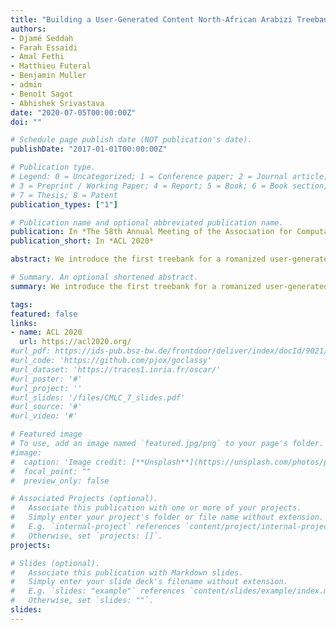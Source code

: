 ```yaml
---
title: "Building a User-Generated Content North-African Arabizi Treebank: Tackling Hell"
authors:
- Djamé Seddah
- Farah Essaidi
- Amal Fethi
- Matthieu Futeral
- Benjamin Muller
- admin
- Benoît Sagot
- Abhishek Srivastava
date: "2020-07-05T00:00:00Z"
doi: ""

# Schedule page publish date (NOT publication's date).
publishDate: "2017-01-01T00:00:00Z"

# Publication type.
# Legend: 0 = Uncategorized; 1 = Conference paper; 2 = Journal article;
# 3 = Preprint / Working Paper; 4 = Report; 5 = Book; 6 = Book section;
# 7 = Thesis; 8 = Patent
publication_types: ["1"]

# Publication name and optional abbreviated publication name.
publication: In *The 58th Annual Meeting of the Association for Computational Linguistics*
publication_short: In *ACL 2020*

abstract: We introduce the first treebank for a romanized user-generated content variety of Algerian, a North-African Arabic dialect. Made of 1500 sentences, fully annotated in morpho-syntax and Universal Dependency syntax, with full translation at both the word and the sentence levels, this treebank is made freely available. It is supplemented with 50k. unlabeled sentences collected from Common Crawl and web-crawled data using intensive data-mining techniques. Preliminary experiments demonstrate its usefulness for POS tagging and dependency parsing.

# Summary. An optional shortened abstract.
summary: We introduce the first treebank for a romanized user-generated content variety of Algerian, a North-African Arabic dialect.

tags:
featured: false
links:
- name: ACL 2020
  url: https://acl2020.org/
#url_pdf: https://ids-pub.bsz-bw.de/frontdoor/deliver/index/docId/9021/file/Suarez_Sagot_Romary_Asynchronous_Pipeline_for_Processing_Huge_Corpora_2019.pdf
#url_code: 'https://github.com/pjox/goclassy'
#url_dataset: 'https://traces1.inria.fr/oscar/'
#url_poster: '#'
#url_project: ''
#url_slides: '/files/CMLC_7_slides.pdf'
#url_source: '#'
#url_video: '#'

# Featured image
# To use, add an image named `featured.jpg/png` to your page's folder. 
#image:
#  caption: 'Image credit: [**Unsplash**](https://unsplash.com/photos/pLCdAaMFLTE)'
#  focal_point: ""
#  preview_only: false

# Associated Projects (optional).
#   Associate this publication with one or more of your projects.
#   Simply enter your project's folder or file name without extension.
#   E.g. `internal-project` references `content/project/internal-project/index.md`.
#   Otherwise, set `projects: []`.
projects:

# Slides (optional).
#   Associate this publication with Markdown slides.
#   Simply enter your slide deck's filename without extension.
#   E.g. `slides: "example"` references `content/slides/example/index.md`.
#   Otherwise, set `slides: ""`.
slides:
---
```

